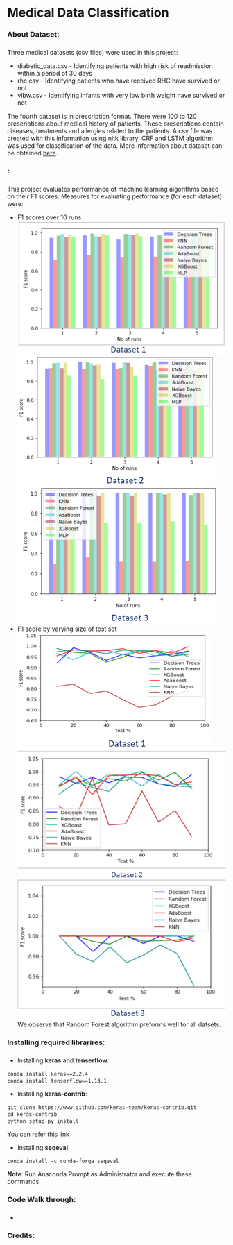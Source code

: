 # Medical Data Classification
### About Dataset: <h3>
Three medical datasets (csv files) were used in this project:
* diabetic_data.csv - Identifying patients with high risk of readmission within a period of 30 days
* rhc.csv - Identifying patients who have received RHC have survived or not
* vlbw.csv - Identifying infants with very low birth weight have survived or not

The fourth dataset is in prescription format. There were 100 to 120 prescriptions about medical history of patients. These prescriptions contain diseases, treatments and allergies related to the patients. A csv file was created with this information using nltk library. CRF and LSTM algorithm was used for classification of the data. More information about dataset can be obtained [here](https://www.ncbi.nlm.nih.gov/pmc/articles/PMC3168320/).

### : <h3>
This project evaluates performance of machine learning algorithms based on their F1 scores. Measures for evaluating performance (for each dataset) were:
* F1 scores over 10 runs
 ![F1_1](/Images/F1_1.png)   ![F1_2](/Images/F1_2.png)   ![F1_3](/Images/F1_3.png)
* F1 score by varying size of test set
 ![Test_1](/Images/Test_1.png)   ![Test_2](/Images/Test_2.png)   ![Test_3](/Images/Test_3.png)
We observe that Random Forest algorithm preforms well for all datsets.

### Installing required librarires: <h3>
* Installing __keras__ and __tenserflow__:
```
conda install keras==2.2.4
conda install tensorflow==1.13.1
```
  * Installing __keras-contrib__:
```
git clone https://www.github.com/keras-team/keras-contrib.git
cd keras-contrib
python setup.py install
```
  You can refer this [link](https://kegui.medium.com/how-to-install-keras-contrib-7b75334ab742)
  * Installing __seqeval__:
```
conda install -c conda-forge seqeval
```
__Note__: Run Anaconda Prompt as Administrator and execute these commands.
 
### Code Walk through: <h3>
* 
 
### Credits: <h3>
